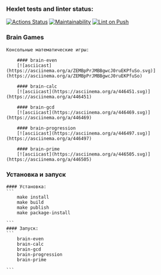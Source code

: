 ### Hexlet tests and linter status:

[![Actions Status](https://github.com/EvilMadSquirrel/python-project-lvl1/workflows/hexlet-check/badge.svg)](https://github.com/EvilMadSquirrel/python-project-lvl1/actions) [![Maintainability](https://api.codeclimate.com/v1/badges/a99a88d28ad37a79dbf6/maintainability)](https://codeclimate.com/github/codeclimate/codeclimate/maintainability) [![Lint on Push](https://github.com/EvilMadSquirrel/python-project-lvl1/actions/workflows/lint-on-push.yml/badge.svg?branch=main&event=push)](https://github.com/EvilMadSquirrel/python-project-lvl1/actions/workflows/lint-on-push.yml)

### Brain Games

    Консольные математические игры:

        #### brain-even
        [![asciicast](https://asciinema.org/a/ZEMBpPrJMBBgwcJ0ruEKPfuSo.svg)](https://asciinema.org/a/ZEMBpPrJMBBgwcJ0ruEKPfuSo)

        #### brain-calc
        [![asciicast](https://asciinema.org/a/446451.svg)](https://asciinema.org/a/446451)

        #### brain-gcd
        [![asciicast](https://asciinema.org/a/446469.svg)](https://asciinema.org/a/446469)

        #### brain-progression
        [![asciicast](https://asciinema.org/a/446497.svg)](https://asciinema.org/a/446497)

        #### brain-prime
        [![asciicast](https://asciinema.org/a/446505.svg)](https://asciinema.org/a/446505)

### Установка и запуск

    #### Установка:
    ```
        make install
        make build
        make publish
        make package-install

    ```
    #### Запуск:
    ```
        brain-even
        brain-calc
        brain-gcd
        brain-progression
        brain-prime

    ```

